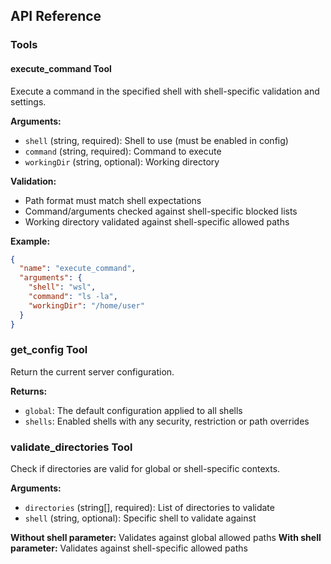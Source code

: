 ## API Reference

### Tools

#### execute_command Tool
Execute a command in the specified shell with shell-specific validation and settings.

**Arguments:**
- `shell` (string, required): Shell to use (must be enabled in config)
- `command` (string, required): Command to execute
- `workingDir` (string, optional): Working directory

**Validation:**
- Path format must match shell expectations
- Command/arguments checked against shell-specific blocked lists
- Working directory validated against shell-specific allowed paths

**Example:**
```json
{
  "name": "execute_command",
  "arguments": {
    "shell": "wsl",
    "command": "ls -la",
    "workingDir": "/home/user"
  }
}
```

### get_config Tool
Return the current server configuration.

**Returns:**
- `global`: The default configuration applied to all shells
- `shells`: Enabled shells with any security, restriction or path overrides

### validate_directories Tool
Check if directories are valid for global or shell-specific contexts.

**Arguments:**
- `directories` (string[], required): List of directories to validate
- `shell` (string, optional): Specific shell to validate against

**Without shell parameter:** Validates against global allowed paths
**With shell parameter:** Validates against shell-specific allowed paths
